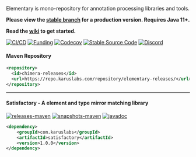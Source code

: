 Elementary is  mono-repository for annotation processing libraries and tools. 

**Please view the [stable branch](https://github.com/Pante/elementary/tree/stable) for a production version. Requires Java 11+.**

**Read the [wiki](https://github.com/Pante/elementary/wiki) to get started.**

[![CI/CD](https://github.com/Pante/elementary/workflows/Elementary%20CI/CD/badge.svg)](https://github.com/Pante/elementary/actions?query=workflow%3ACI%2FCD)
[![Funding](https://img.shields.io/badge/%F0%9F%A4%8D%20-sponsorship-ff69b4?style=flat-square)](https://github.com/sponsors/Pante)
[![Codecov](https://codecov.io/gh/Pante/elementary/branch/master/graph/badge.svg)](https://codecov.io/gh/Pante/elementary)
[![Stable Source Code](https://img.shields.io/badge/stable-branch-blue.svg)](https://github.com/Pante/elementart/tree/stable)
[![Discord](https://img.shields.io/discord/140273735772012544.svg?style=flat-square)](https://discord.gg/uE4C9NQ)

#### Maven Repository
```XML
<repository>
  <id>chimera-releases</id>
  <url>https://repo.karuslabs.com/repository/elementary-releases/</url>
</repository>
```

***
#### Satisfactory - A element and type mirror matching library
[![releases-maven](https://img.shields.io/maven-metadata/v/https/repo.karuslabs.com/repository/elementary-releases/com/karuslabs/satisfactory/maven-metadata.xml.svg)](https://repo.karuslabs.com/service/rest/repository/browse/elementary-releases/com/karuslabs/satisfactory/)
[![snapshots-maven](https://img.shields.io/maven-metadata/v/https/repo.karuslabs.com/repository/elementary-snapshots/com/karuslabs/satisfactory/maven-metadata.xml.svg)](https://repo.karuslabs.com/service/rest/repository/browse/elementary-snapshots/com/karuslabs/satisfactory/)
[![javadoc](https://img.shields.io/badge/javadoc-1.0.0-brightgreen.svg)](https://repo.karuslabs.com/repository/elementary/1.0.0/satisfactory/apidocs/index.html)
```XML
<dependency>
    <groupId>com.karuslabs</groupId>
    <artifactId>satisfactory</artifactId>
    <version>1.0.0</version>
</dependency>
```
